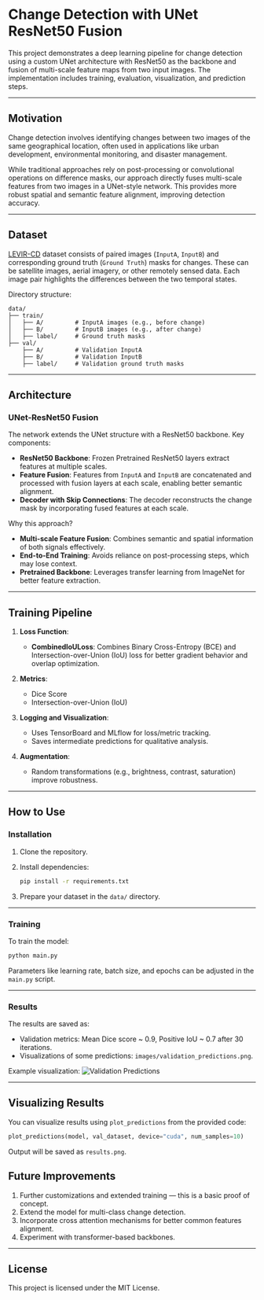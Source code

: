 
# Change Detection with UNet ResNet50 Fusion

This project demonstrates a deep learning pipeline for change detection using a custom UNet architecture with ResNet50 as the backbone and fusion of multi-scale feature maps from two input images. The implementation includes training, evaluation, visualization, and prediction steps.

---

## Motivation

Change detection involves identifying changes between two images of the same geographical location, often used in applications like urban development, environmental monitoring, and disaster management.

While traditional approaches rely on post-processing or convolutional operations on difference masks, our approach directly fuses multi-scale features from two images in a UNet-style network. This provides more robust spatial and semantic feature alignment, improving detection accuracy.

---

## Dataset

[LEVIR-CD](https://paperswithcode.com/dataset/levir-cd) dataset consists of paired images (`InputA`, `InputB`) and corresponding ground truth (`Ground Truth`) masks for changes. These can be satellite images, aerial imagery, or other remotely sensed data. Each image pair highlights the differences between the two temporal states.

Directory structure:
```
data/
├── train/
│   ├── A/         # InputA images (e.g., before change)
│   ├── B/         # InputB images (e.g., after change)
│   ├── label/     # Ground truth masks
├── val/
    ├── A/         # Validation InputA
    ├── B/         # Validation InputB
    ├── label/     # Validation ground truth masks
```

---

## Architecture

### UNet-ResNet50 Fusion

The network extends the UNet structure with a ResNet50 backbone. Key components:
- **ResNet50 Backbone**: Frozen Pretrained ResNet50 layers extract features at multiple scales.
- **Feature Fusion**: Features from `InputA` and `InputB` are concatenated and processed with fusion layers at each scale, enabling better semantic alignment.
- **Decoder with Skip Connections**: The decoder reconstructs the change mask by incorporating fused features at each scale.

Why this approach?
- **Multi-scale Feature Fusion**: Combines semantic and spatial information of both signals effectively.
- **End-to-End Training**: Avoids reliance on post-processing steps, which may lose context.
- **Pretrained Backbone**: Leverages transfer learning from ImageNet for better feature extraction.

---

## Training Pipeline

1. **Loss Function**:
   - **CombinedIoULoss**: Combines Binary Cross-Entropy (BCE) and Intersection-over-Union (IoU) loss for better gradient behavior and overlap optimization.

2. **Metrics**:
   - Dice Score
   - Intersection-over-Union (IoU)

3. **Logging and Visualization**:
   - Uses TensorBoard and MLflow for loss/metric tracking.
   - Saves intermediate predictions for qualitative analysis.

4. **Augmentation**:
   - Random transformations (e.g., brightness, contrast, saturation) improve robustness.

---

## How to Use

### Installation

1. Clone the repository.
2. Install dependencies:
   ```bash
   pip install -r requirements.txt
   ```

3. Prepare your dataset in the `data/` directory.

---

### Training

To train the model:
```bash
python main.py
```

Parameters like learning rate, batch size, and epochs can be adjusted in the `main.py` script.

---

### Results

The results are saved as:
- Validation metrics: Mean Dice score ~ 0.9, Positive IoU ~ 0.7 after 30 iterations.
- Visualizations of some predictions: `images/validation_predictions.png`.

Example visualization:
![Validation Predictions](images/validation_predictions.png)

---
## Visualizing Results

You can visualize results using `plot_predictions` from the provided code:
```python
plot_predictions(model, val_dataset, device="cuda", num_samples=10)
```
Output will be saved as `results.png`.

## Future Improvements

1. Further customizations and extended training — this is a basic proof of concept.
2. Extend the model for multi-class change detection.
3. Incorporate cross attention mechanisms for better common features alignment.
4. Experiment with transformer-based backbones.

---

## License

This project is licensed under the MIT License.
